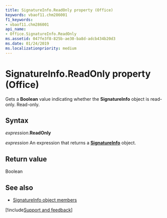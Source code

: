 ```yaml
---
title: SignatureInfo.ReadOnly property (Office)
keywords: vbaof11.chm286001
f1_keywords:
- vbaof11.chm286001
api_name:
- Office.SignatureInfo.ReadOnly
ms.assetid: 047fe3f8-825b-ae30-ba8d-adcb434b20d3
ms.date: 01/24/2019
ms.localizationpriority: medium
---
```



# SignatureInfo.ReadOnly property (Office)

Gets a **Boolean** value indicating whether the **SignatureInfo** object is read-only. Read-only.


## Syntax

_expression_.**ReadOnly**

_expression_ An expression that returns a **[SignatureInfo](Office.SignatureInfo.md)** object.


## Return value

Boolean


## See also

- [SignatureInfo object members](overview/Library-Reference/signatureinfo-members-office.md)



[!include[Support and feedback](~/includes/feedback-boilerplate.md)]